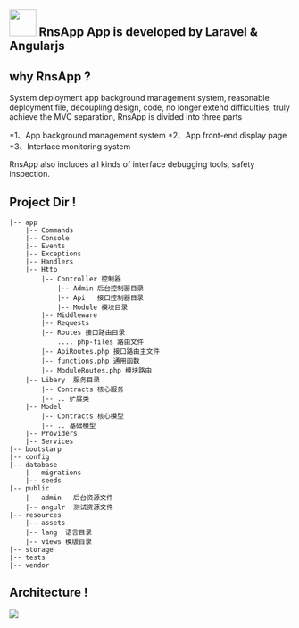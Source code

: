 <img src="http://immobiliare.github.io/ApnsPHP/images/logo.png" width="48"> RnsApp App is developed by Laravel & Angularjs
------
why RnsApp ?
------
System deployment app background management system, reasonable deployment file, decoupling design, code, no longer extend difficulties, truly achieve the MVC separation, RnsApp is divided into three parts

*1、App background management system
*2、App front-end display page
*3、Interface monitoring system

RnsApp also includes all kinds of interface debugging tools, safety inspection.

Project Dir !
------
```shell
|-- app
    |-- Commands
    |-- Console
    |-- Events
    |-- Exceptions
    |-- Handlers
    |-- Http
        |-- Controller 控制器
            |-- Admin 后台控制器目录
            |-- Api   接口控制器目录
            |-- Module 模块目录
        |-- Middleware
        |-- Requests
        |-- Routes 接口路由目录
            .... php-files 路由文件
        |-- ApiRoutes.php 接口路由主文件
        |-- functions.php 通用函数
        |-- ModuleRoutes.php 模块路由
    |-- Libary  服务目录
        |-- Contracts 核心服务
        |-- .. 扩展类
    |-- Model
        |-- Contracts 核心模型
        |-- .. 基础模型
    |-- Providers
    |-- Services
|-- bootstarp
|-- config
|-- database
    |-- migrations
    |-- seeds
|-- public
    |-- admin   后台资源文件
    |-- angulr  测试资源文件
|-- resources
    |-- assets
    |-- lang  语言目录
    |-- views 模版目录
|-- storage
|-- tests
|-- vendor
```
Architecture !
------
<img src="https://github.com/CrazyCodes/RnsApp/blob/master/architecture.png?raw=true">
